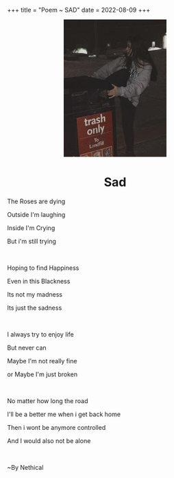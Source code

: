 +++
title = "Poem ~ SAD"
date = 2022-08-09
+++
<center>
<img src="/pics/girlintrash.jpg">
<h1>Sad</h1>
</center>

The Roses are dying

Outside I'm laughing

Inside I'm Crying

But i'm still trying

<br>

Hoping to find Happiness

Even in this Blackness

Its not my madness

Its just the sadness

<br>

I always try to enjoy life

But never can

Maybe I'm  not really fine

or Maybe I'm just broken

<br>

No matter how long the road

I'll be a better me when i get back home

Then i wont be anymore controlled

And I would also not be alone

<br>

~By Nethical
